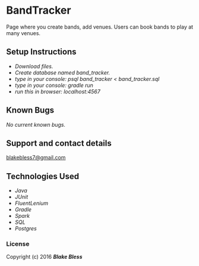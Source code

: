 # BandTracker

Page where you create bands, add venues. Users can book bands to play at many venues.

## Setup Instructions

* _Download files._
* _Create database named band_tracker._
* _type in your console: psql band_tracker < band_tracker.sql_
* _type in your console: gradle run_
* _run this in browser: localhost:4567_

## Known Bugs

_No current known bugs._

## Support and contact details

blakebless7@gmail.com

## Technologies Used

* _Java_
* _JUnit_
* _FluentLenium_
* _Gradle_
* _Spark_
* _SQL_
* _Postgres_

### License

Copyright (c) 2016 **_Blake Bless_**
